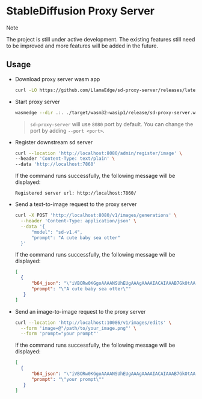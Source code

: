 # StableDiffusion Proxy Server

> [!NOTE]
> The project is still under active development. The existing features still need to be improved and more features will be added in the future.

## Usage

- Download proxy server wasm app

  ```bash
  curl -LO https://github.com/LlamaEdge/sd-proxy-server/releases/latest/download/sd-proxy-server.wasm
  ```

- Start proxy server

  ```bash
  wasmedge --dir .:. ./target/wasm32-wasip1/release/sd-proxy-server.wasm
  ```

  > `sd-proxy-server` will use `8080` port by default. You can change the port by adding `--port <port>`.

- Register downstream sd server

  ```bash
  curl --location 'http://localhost:8080/admin/register/image' \
  --header 'Content-Type: text/plain' \
  --data 'http://localhost:7860'
  ```

  If the command runs successfully, the following message will be displayed:

  ```text
  Registered server url: http://localhost:7860/
  ```

- Send a text-to-image request to the proxy server

  ```bash
  curl -X POST 'http://localhost:8080/v1/images/generations' \
    --header 'Content-Type: application/json' \
    --data '{
        "model": "sd-v1.4",
        "prompt": "A cute baby sea otter"
    }'
  ```

  If the command runs successfully, the following message will be displayed:

  ```json
  [
    {
        "b64_json": "\"iVBORw0KGgoAAAANSUhEUgAAAgAAAAIACAIAAAB7GkOtAAAAxHRFW...\"",
        "prompt": "\"A cute baby sea otter\""
     }
  ]
  ```

- Send an image-to-image request to the proxy server

  ```bash
  curl --location 'http://localhost:10086/v1/images/edits' \
    --form 'image=@"/path/to/your_image.png"' \
    --form 'prompt="your prompt"'
  ```

  If the command runs successfully, the following message will be displayed:

  ```json
  [
    {
        "b64_json": "\"iVBORw0KGgoAAAANSUhEUgAAAgAAAAIACAIAAAB7GkOtAAAAxHRFW...\"",
        "prompt": "\"your prompt\""
     }
  ]
  ```
